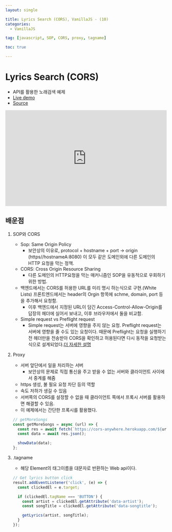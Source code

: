 ```yaml
---
layout: single

title: Lyrics Search (CORS), VanillaJS - (10)
categories:
  - VanillaJS

tag: [javascript, SOP, CORS, proxy, tagname]

toc: true

---
```


# Lyrics Search (CORS)
- API를 활용한 노래검색 예제
- <a href = 'https://codepen.io/kim7720/pen/XWZBMwz'>Live demo</a>
- <a href = 'https://github.com/bo-oseng/vanilla_javascript_pratice_projects/tree/main/Lyrics%20Search%20App'>Source</a>

<iframe height="300" style="width: 100%;" scrolling="no" title="LyricsSearch" src="https://codepen.io/kim7720/embed/XWZBMwz?default-tab=html%2Cresult" frameborder="no" loading="lazy" allowtransparency="true" allowfullscreen="true">
  See the Pen <a href="https://codepen.io/kim7720/pen/XWZBMwz">
  LyricsSearch</a> by KimBosung (<a href="https://codepen.io/kim7720">@kim7720</a>)
  on <a href="https://codepen.io">CodePen</a>.
</iframe>

## 배운점

1. SOP와 CORS

   - Sop: Same Origin Policy
     - 보안상의 이유로, protocol + hostname + port -> origin (https//hostnameA:8080) 이 모두 같은 도메인외에 다른 도메인의 HTTP 요청을 막는 정책.
   - CORS: Cross Origin Resource Sharing
     - 다른 도메인의 HTTP요청을 막는 매커니즘인 SOP을 유동적으로 우회하기 위한 방법.
   - 백엔드에서는 CORS를 허용한 URL를 미리 명시 하는식으로 구현.(White Lists) 프론트엔드에서는 header의 Orgin 항목에 schme, domain, port 등을 추가해서 요청함.
     - 이후 백엔드에서 지정된 URL이 담긴 Access-Control-Allow-Origin를 답장의 헤더에 실어서 보내고, 이후 브라우저에서 둘을 비교함.
   - Simple request vs Preflight request
     - Simple request는 서버에 영향을 주지 않는 요청. Preflight request는 서버에 영향을 줄 수도 있는 요청이다. 때문에 Preflight는 요청을 실행하기전 헤더만을 전송받아 CORS을 확인하고 허용된다면 다시 동작을 요청받는 식으로 설계되었다.[더 자세한 설명](https://developer.mozilla.org/ko/docs/Web/HTTP/CORS#%EB%8B%A8%EC%88%9C_%EC%9A%94%EC%B2%ADsimple_requests)

2. Proxy

   - 서버 앞단에서 일을 처리하는 서버
     - 보안상의 문제로 직접 통신을 주고 받을 수 없는 서버와 클라이언트 사이에서 중계를 해줌
   - https 생성, 불 필요 요청 차단 등의 역할
   - 속도 저하가 생길 수 있음
   - 서버쪽의 CORS를 설정할 수 없을 때 클라이언트 쪽에서 프록시 서버를 활용하면 해결할 수 있음.
   - 이 예제에서는 간단한 프록시를 활용했다.

   ```javascript
   // getMoreSongs
   const getMoreSongs = async (url) => {
     const res = await fetch(`https://cors-anywhere.herokuapp.com/${url}`);
     const data = await res.json();

     showData(data);
   };
   ```

3. .tagname

   - 해당 Element의 태그이름을 대문자로 반환하는 Web api이다.

   ```javascript
   // Get lyrics button click
   result.addEventListener('click', (e) => {
     const clickedEl = e.target;

     if (clickedEl.tagName === 'BUTTON') {
       const artist = clickedEl.getAttribute('data-artist');
       const songTitle = clickedEl.getAttribute('data-songtitle');

       getLyrics(artist, songTitle);
     }
   });
   ```

